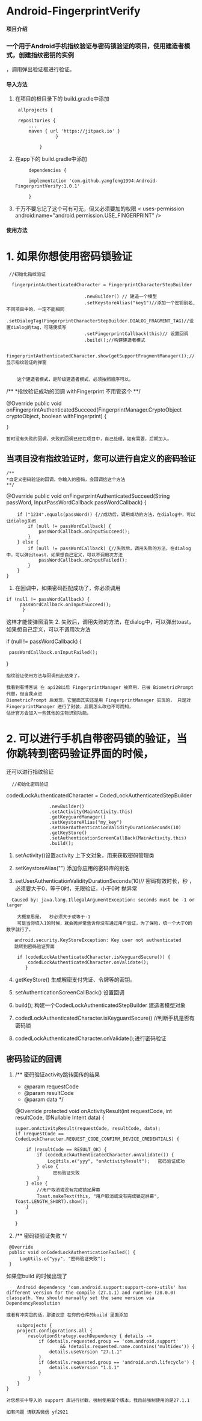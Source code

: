# Android-FingerprintVerify

#### 项目介绍

### 一个用于Android手机指纹验证与密码锁验证的项目，使用建造者模式，创建指纹密钥的实例
，调用弹出验证框进行验证。


#### 导入方法

1. 在项目的根目录下的 build.gradle中添加

        allprojects {

   		repositories {
   			...
   			maven { url 'https://jitpack.io' }
   		              }

            	}
2. 在app下的 build.gradle中添加

            dependencies {

	        implementation 'com.github.yangfeng1994:Android-FingerprintVerify:1.0.1'

	        }

3. 千万不要忘记了这个可有可无，但又必须要加的权限                  < uses-permission android:name="android.permission.USE_FINGERPRINT"  />

	       
#### 使用方法
 
#  1. 如果你想使用密码锁验证
 

     //初始化指纹验证

      fingerprintAuthenticatedCharacter = FingerprintCharacterStepBuilder

                                 .newBuilder() // 建造一个模型
                                 .setKeystoreAlias("key1")//添加一个密钥别名,不同项目中的，一定不能相同
                                 .setDialogTag(FingerprintCharacterStepBuilder.DIALOG_FRAGMENT_TAG)//设置dialog的tag，可随便填写
                                 .setFingerprintCallback(this)// 设置回调
                                 .build();//构建建造者模式
                                 
       fingerprintAuthenticatedCharacter.show(getSupportFragmentManager());//显示指纹验证的弹窗


        这个建造者模式，是阶级建造者模式，必须按照顺序可以。

  /**
  *指纹验证成功的回调 withFingerprint 不用管这个
  **/
  
  
  @Override
    public void onFingerprintAuthenticatedSucceed(FingerprintManager.CryptoObject cryptoObject, boolean withFingerprint) {

    }

    暂时没有失败的回调，失败的回调已经在项目中，自己处理，如有需要，后期加入。

##    当项目没有指纹验证时，您可以进行自定义的密码验证

    /**
    *自定义密码验证的回调，你输入的密码，会回调给这个方法
    **/
  @Override
    public void onFingerprintAuthenticatedSucceed(String passWord, InputPassWordCallback passWordCallback) {

        if ("1234".equals(passWord)) {//成功后，调用成功的方法，在dialog中，可以让dialog关闭
            if (null != passWordCallback) {
                passWordCallback.onInputSucceed();
            }
        } else {
            if (null != passWordCallback) {//失败后，调用失败的方法，在dialog中，可以弹出toast，如果想自己定义，可以不调用次方法
                passWordCallback.onInputFailed();
            }
        }
    }

   1. 在回调中，如果密码匹配成功了，你必须调用

    if (null != passWordCallback) {
         passWordCallback.onInputSucceed();
          }

   这样才能使弹窗消失
   2. 失败后，调用失败的方法，在dialog中，可以弹出toast，如果想自己定义，可以不调用次方法

   if (null != passWordCallback) {

     passWordCallback.onInputFailed();

  }

    指纹验证使用方法与回调到此结束了。

    我看到有博客说 在 api28以后 FingerprintManager 被弃用，已被 BiometricPrompt 代替，但当我点进
    BiometricPrompt 后发现，它里面其实还是用 FingerprintManager 实现的， 只是对 FingerprintManager 进行了封装，后期怎么改也不可而知，
    估计官方会加入一些其他的生物识别功能。

#  2. 可以进行手机自带密码锁的验证，当你跳转到密码验证界面的时候，
还可以进行指纹验证

      //初始化密码验证

codedLockAuthenticatedCharacter = CodedLockAuthenticatedStepBuilder

                    .newBuilder()
                    .setActivity(MainActivity.this)
                    .getKeyguardManager()
                    .setKeystoreAlias("my_key")
                    .setUserAuthenticationValidityDurationSeconds(10)
                    .getKeyStore()
                    .setAuthenticationScreenCallBack(MainActivity.this)
                    .build();

   1.   setActivity()设置activity 上下文对象，用来获取密码管理类

   2.   setKeystoreAlias("")    添加你应用的密码库的别名

   3.   setUserAuthenticationValidityDurationSeconds(10)// 密码有效时长，秒 ，必须要大于0，等于0时，无限验证，小于0时 抛异常

      Caused by: java.lang.IllegalArgumentException: seconds must be -1 or larger

        大概意思是，  秒必须大于或等于-1
        可是当你填入1的时候，就会抛异常告诉你没有通过用户验证，为了保险，填一个大于0的数字就行了。

       android.security.KeyStoreException: Key user not authenticated
       跳转到密码验证界面

        if (codedLockAuthenticatedCharacter.isKeyguardSecure()) {
            codedLockAuthenticatedCharacter.onValidate();
           }

   4.   getKeyStore() 生成解密支付凭证、令牌等的密钥。

   5. setAuthenticationScreenCallBack() 设置回调

   6. build(); 构建一个CodedLockAuthenticatedStepBuilder 建造者模型对象

   7. codedLockAuthenticatedCharacter.isKeyguardSecure() //判断手机是否有密码锁

   8. codedLockAuthenticatedCharacter.onValidate();进行密码验证


## 密码验证的回调

1.  /**
    密码验证activity跳转回传的结果
     * @param requestCode
     * @param resultCode
     * @param data
     */

    @Override
    protected void onActivityResult(int requestCode, int resultCode, @Nullable Intent data) {

        super.onActivityResult(requestCode, resultCode, data);
        if (requestCode == CodedLockCharacter.REQUEST_CODE_CONFIRM_DEVICE_CREDENTIALS) {

            if (resultCode == RESULT_OK) {
                if (codedLockAuthenticatedCharacter.onValidate()) {
                    LogUtils.e("yyy", "onActivityResult");   密码验证成功
                } else {
                      密码验证失败
                }
            } else {
                //用户取消或没有完成锁定屏幕
                Toast.makeText(this, "用户取消或没有完成锁定屏幕", Toast.LENGTH_SHORT).show();
            }
        }
    }

 2.   /**
       密码锁验证失败
      */

     @Override
     public void onCodedLockAuthenticationFailed() {
         LogUtils.e("yyy", "密码验证失败");
     }


如果您build 的时候出现了

        Android dependency 'com.android.support:support-core-utils' has different version for the compile (27.1.1) and runtime (28.0.0) classpath. You should manually set the same version via DependencyResolution

    或者有冲突包的话，那建议您 在你的仓库的build 里面添加

        subprojects {
        project.configurations.all {
            resolutionStrategy.eachDependency { details ->
                if (details.requested.group == 'com.android.support'
                        && !details.requested.name.contains('multidex')) {
                    details.useVersion "27.1.1"
                }
                if (details.requested.group == 'android.arch.lifecycle') {
                    details.useVersion "1.1.1"
                }
            }
        }
    }

    对您想买中导入的 support 库进行拦截，强制使用某个版本，我目前强制使用的是27.1.1

    如有问题 请联系微信 yf2921






